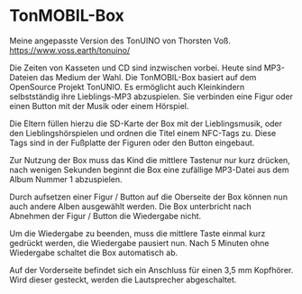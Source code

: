 # TonMOBIL-Box
Meine angepasste Version des TonUINO von Thorsten Voß. https://www.voss.earth/tonuino/

Die Zeiten von Kasseten und CD sind inzwischen vorbei. Heute sind MP3-Dateien das Medium der Wahl.
Die TonMOBIL-Box basiert auf dem OpenSource Projekt TonUNIO. Es ermöglicht auch Kleinkindern selbstständig ihre Lieblings-MP3 abzuspielen. Sie verbinden eine Figur oder einen Button mit der Musik oder einem Hörspiel.

Die Eltern füllen hierzu die SD-Karte der Box mit der Lieblingsmusik, oder den Lieblingshörspielen und ordnen die Titel einem NFC-Tags zu. Diese Tags sind in der Fußplatte der Figuren oder den Button eingebaut.

Zur Nutzung der Box muss das Kind die mittlere Tastenur nur kurz drücken, nach wenigen Sekunden beginnt die Box eine zufällige MP3-Datei aus dem Album Nummer 1 abzuspielen.

Durch aufsetzen einer Figur / Button auf die Oberseite der Box können nun auch andere Alben ausgewählt werden. Die Box unterbricht nach Abnehmen der Figur / Button die Wiedergabe nicht. 

Um die Wiedergabe zu beenden, muss die mittlere Taste einmal kurz gedrückt werden, die Wiedergabe pausiert nun. Nach 5 Minuten ohne Wiedergabe schaltet die Box automatisch ab.

Auf der Vorderseite befindet sich ein Anschluss für einen 3,5 mm Kopfhörer. Wird dieser gesteckt, werden die Lautsprecher abgeschaltet.


